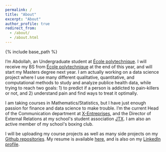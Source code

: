 ```yaml
---
permalink: /
title: "About"
excerpt: "About"
author_profile: true
redirect_from: 
  - /about/
  - /about.html
---
```


{% include base_path %}

I’m Abdollah, an Undergraduate student at [École polytechnique](https://www.polytechnique.edu/en). I will receive my BS from [École polytechnique](https://www.polytechnique.edu/en) at the end of this year, and will start my Masters degree next year. I am actually working on a data science project where I use many different qualitative, quantitative, and computational methods to study and analyze publice health data, while trying to reach two goals: 1) to predict if a person is addicted to pain-killers or not, and 2) understand pain and find ways to treat it optimally.

I am taking courses in Mathematics/Statistics, but I have just enough passion for finance and data science to make trouble. I’m the current Head of the Communication department at [X-Entreprises](http://www.xentreprises.com/en/), and the  Director of External Relations at my school's student association [JTX](http://binet-jtx.com/jtx). I am also an active member of my school's boxing club.

I will be uploading my course projects as well as many side projects on my [Github repositories](https://github.com/AbdollahRida).   My resume is available [here](https://abdollahrida.github.io/cv/), and is also on my [LinkedIn profile](https://www.linkedin.com/in/abdollah-rida/).

